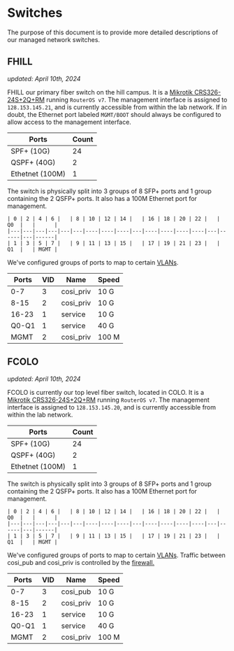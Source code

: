 # Switches 

The purpose of this document is to provide more detailed descriptions of our managed network switches. 

## FHILL

_updated: April 10th, 2024_

FHILL our primary fiber switch on the hill campus. It is a
[Mikrotik CRS326-24S+2Q+RM](https://mikrotik.com/product/crs326_24s_2q_rm)
running `RouterOS v7`. The management interface is assigned to `128.153.145.21`,
and is currently accessible from within the lab network.
If in doubt, the Ethernet port labeled `MGMT/BOOT` should always be configured
to allow access to the management interface.

| Ports           | Count |
|-----------------|-------|
| SPF+ (10G)      | 24    |
| QSPF+ (40G)     | 2     |
| Ethetnet (100M) | 1     |

The switch is physically split into 3 groups of 8 SFP+ ports and 1 group
containing the 2 QSFP+ ports. It also has a 100M Ethernet port for management.

```
| 0 | 2 | 4 | 6 |   | 8 | 10 | 12 | 14 |   | 16 | 18 | 20 | 22 |   |  Q0  |   |      |
|---|---|---|---|---|---|----|----|----|---|----|----|----|----|---|------|---|------|
| 1 | 3 | 5 | 7 |   | 9 | 11 | 13 | 15 |   | 17 | 19 | 21 | 23 |   |  Q1  |   | MGMT |
```

We've configured groups of ports to map to certain [VLANs](../network/vlans.md).

| Ports | VID | Name       | Speed |
|-------|-----|------------|-------|
| 0-7   | 3   | cosi\_priv | 10 G  |
| 8-15  | 2   | cosi\_priv | 10 G  |
| 16-23 | 1   | service    | 10 G  |
| Q0-Q1 | 1   | service    | 40 G  |
| MGMT  | 2   | cosi\_priv | 100 M |

## FCOLO

_updated: April 10th, 2024_

FCOLO is currently our top level fiber switch, located in COLO.
It is a
[Mikrotik CRS326-24S+2Q+RM](https://mikrotik.com/product/crs326_24s_2q_rm)
running `RouterOS v7`. The management interface is assigned to `128.153.145.20`,
and is currently accessible from within the lab network.

| Ports           | Count |
|-----------------|-------|
| SPF+ (10G)      | 24    |
| QSPF+ (40G)     | 2     |
| Ethetnet (100M) | 1     |

The switch is physically split into 3 groups of 8 SFP+ ports and 1 group
containing the 2 QSFP+ ports. It also has a 100M Ethernet port for management.

```
| 0 | 2 | 4 | 6 |   | 8 | 10 | 12 | 14 |   | 16 | 18 | 20 | 22 |   |  Q0  |   |      |
|---|---|---|---|---|---|----|----|----|---|----|----|----|----|---|------|---|------|
| 1 | 3 | 5 | 7 |   | 9 | 11 | 13 | 15 |   | 17 | 19 | 21 | 23 |   |  Q1  |   | MGMT |
```

We've configured groups of ports to map to certain [VLANs](../network/vlans.md).
Traffic between cosi\_pub and cosi\_priv is controlled by the
[firewall.](../../services/firewall.md)

| Ports | VID | Name       | Speed |
|-------|-----|------------|-------|
| 0-7   | 3   | cosi\_pub  | 10 G  |
| 8-15  | 2   | cosi\_priv | 10 G  |
| 16-23 | 1   | service    | 10 G  |
| Q0-Q1 | 1   | service    | 40 G  |
| MGMT  | 2   | cosi\_priv | 100 M |
